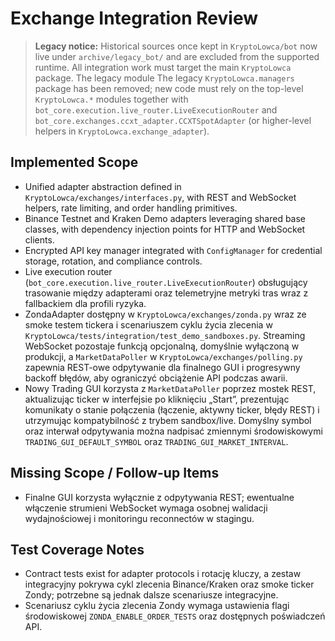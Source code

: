 # Exchange Integration Review

> **Legacy notice:** Historical sources once kept in `KryptoLowca/bot` now live under
> `archive/legacy_bot/` and are excluded from the supported runtime. All integration
> work must target the main `KryptoLowca` package. The legacy module
> The legacy `KryptoLowca.managers` package has been removed; new code must rely on
> the top-level `KryptoLowca.*` modules together with
> `bot_core.execution.live_router.LiveExecutionRouter` and
> `bot_core.exchanges.ccxt_adapter.CCXTSpotAdapter` (or higher-level helpers in
> `KryptoLowca.exchange_adapter`).

## Implemented Scope
- Unified adapter abstraction defined in `KryptoLowca/exchanges/interfaces.py`, with REST and WebSocket helpers, rate limiting, and order handling primitives.
- Binance Testnet and Kraken Demo adapters leveraging shared base classes, with dependency injection points for HTTP and WebSocket clients.
- Encrypted API key manager integrated with `ConfigManager` for credential storage, rotation, and compliance controls.
- Live execution router (`bot_core.execution.live_router.LiveExecutionRouter`) obsługujący trasowanie między adapterami oraz telemetryjne
  metryki tras wraz z fallbackiem dla profili ryzyka.
- ZondaAdapter dostępny w `KryptoLowca/exchanges/zonda.py` wraz ze smoke testem tickera i scenariuszem cyklu życia zlecenia w `KryptoLowca/tests/integration/test_demo_sandboxes.py`. Streaming WebSocket pozostaje funkcją opcjonalną, domyślnie wyłączoną w produkcji, a `MarketDataPoller` w `KryptoLowca/exchanges/polling.py` zapewnia REST-owe odpytywanie dla finalnego GUI i progresywny backoff błędów, aby ograniczyć obciążenie API podczas awarii.
- Nowy Trading GUI korzysta z `MarketDataPoller` poprzez mostek REST, aktualizując ticker w interfejsie po kliknięciu „Start”, prezentując komunikaty o stanie połączenia (łączenie, aktywny ticker, błędy REST) i utrzymując kompatybilność z trybem sandbox/live. Domyślny symbol oraz interwał odpytywania można nadpisać zmiennymi środowiskowymi `TRADING_GUI_DEFAULT_SYMBOL` oraz `TRADING_GUI_MARKET_INTERVAL`.

## Missing Scope / Follow-up Items
- Finalne GUI korzysta wyłącznie z odpytywania REST; ewentualne włączenie strumieni WebSocket wymaga osobnej walidacji wydajnościowej i monitoringu reconnectów w stagingu.

## Test Coverage Notes
- Contract tests exist for adapter protocols i rotację kluczy, a zestaw integracyjny pokrywa cykl zlecenia Binance/Kraken oraz smoke ticker Zondy; potrzebne są jednak dalsze scenariusze integracyjne.
- Scenariusz cyklu życia zlecenia Zondy wymaga ustawienia flagi środowiskowej `ZONDA_ENABLE_ORDER_TESTS` oraz dostępnych poświadczeń API.

